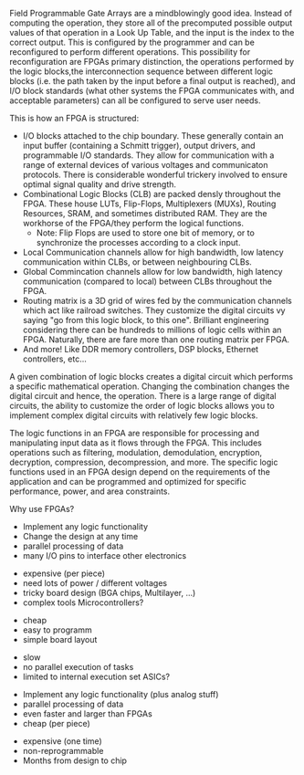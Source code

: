 Field Programmable Gate Arrays are a mindblowingly good idea. Instead of computing the operation, they store all of the precomputed possible output values of that operation in a Look Up Table, and the input is the index to the correct output. This is configured by the programmer and can be reconfigured to perform different operations. 
This possibility for reconfiguration are FPGAs primary distinction, the operations performed by the logic blocks,the interconnection sequence between different logic blocks (i.e. the path taken by the input before a final output is reached), and I/O block standards (what other systems the FPGA communicates with, and acceptable parameters) can all be configured to serve user needs.

This is how an FPGA is structured:
- I/O blocks attached to the chip boundary. These generally contain an input buffer (containing a Schmitt trigger), output drivers, and programmable I/O standards. They allow for communication with a range of external devices of various voltages and communicaton protocols. There is considerable wonderful trickery involved to ensure optimal signal quality and drive strength.
- Combinational Logic Blocks (CLB) are packed densly throughout the FPGA. These house LUTs, Flip-Flops, Multiplexers (MUXs), Routing Resources, SRAM, and sometimes distributed RAM. They are the workhorse of the FPGA/they perform the logical functions.    
    - Note: Flip Flops are used to store one bit of memory, or to synchronize the processes according to a clock input.
- Local Communication channels allow for high bandwidth, low latency communication within CLBs, or between neighbouring CLBs.
- Global Commincation channels allow for low bandwidth, high latency communication (compared to local) between CLBs throughout the FPGA.
- Routing matrix is a 3D grid of wires fed by the communication channels which act like railroad switches. They customize the digital circuits vy saying "go from this logic block, to this one". Brilliant engineering considering there can be hundreds to millions of logic cells within an FPGA. Naturally, there are fare more than one routing matrix per FPGA.
- And more! Like DDR memory controllers, DSP blocks, Ethernet controllers, etc...


A given combination of logic blocks creates a digital circuit which performs a specific mathematical operation. Changing the combination changes the digital circuit and hence, the operation. There is a large range of digital circuits, the ability to customize the order of logic blocks allows you to implement complex digital circuits with relatively few logic blocks.

The logic functions in an FPGA are responsible for processing and manipulating input data as it flows through the FPGA. This includes operations such as filtering, modulation, demodulation, encryption, decryption, compression, decompression, and more. The specific logic functions used in an FPGA design depend on the requirements of the application and can be programmed and optimized for specific performance, power, and area constraints.


Why use FPGAs?
+ Implement any logic functionality
+ Change the design at any time
+ parallel processing of data
+ many I/O pins to interface other
electronics
- expensive (per piece)
- need lots of power / different voltages
- tricky board design (BGA chips, Multilayer, ...)
- complex tools
Microcontrollers?
+ cheap
+ easy to programm
+ simple board layout
- slow
- no parallel execution of tasks
- limited to internal execution set
ASICs?
+ Implement any logic functionality
(plus analog stuff)
+ parallel processing of data
+ even faster and larger than FPGAs
+ cheap (per piece)
- expensive (one time)
- non-reprogrammable
- Months from design to chip